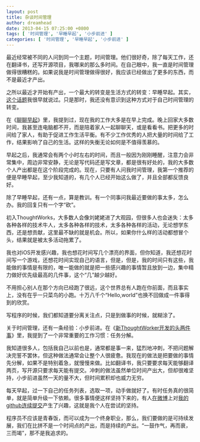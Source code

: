 ```yaml
---
layout: post
title: 杂谈时间管理
author: dreamhead
date: 2013-04-15 07:25:00 +0800
tags: [ '时间管理', '早睡早起', '小步前进' ]
categories: [ '时间管理', '早睡早起', '小步前进' ]
---
```


最近经常被不同的人问到同一个主题，时间管理。他们很好奇，除了每天工作，还在翻译书，还写开源项目，我哪来的那么多时间。在自己眼中，我一直是时间管理做得很糟糕的。如果说我是时间管理做得很好，我应该已经做出了更多的东西，而不是最近才产出。

之所以最近才开始有产出，一个最大的转变是生活方式的转变：早睡早起。其实，[这个话题](http://dreamhead.blogbus.com/logs/225006531.html)我很早就说过。只是那时，我还没有意识到这种方式对于自己时间管理的转变。

在《[聊聊早起](http://dreamhead.blogbus.com/logs/225006531.html)》里，我提到过，现在我的工作大多是在早上完成。晚上回家大多数时间，我甚至连电脑都不开，而是陪着家人一起聊聊天，或是看看书。把更多的时间给了家人，有助于促进工作生活平衡。有不少工作优秀的人把大量的时间给了工作，结果影响了自己的生活。这样的失衡无论如何是不值得羡慕的。

早起之后，我通常会有两个小时左右的时间，而且一般因为刚刚睡醒，注意力会非常集中，周边非常安静，无论是写代码还是写文章，都是很有好处的，我的大多数个人产出都是在这个阶段完成的。现在，只要有人问我时间管理，我第一个推荐的便是早睡早起，至少我知道的，有几个人已经开始这么做了，并且全部都反馈良好。

除了早睡早起，还有一点，算是教训。有一个同事问我最近要做的事太多，怎么办。我的回复只有一个字“砍”。

初入ThoughtWorks，大多数人会像刘姥姥进了大观园，但很多人也会迷失：太多各种各样的技术牛人，太多各种各样的技术，太多各种各样的活动，无论想学东西，还是想贡献，这里最不缺的就是机会。所以，如果你什么样的活动都想冒个头，结果就是被太多活动拖累了。

我也对iOS开发感兴趣，我也想花时间写几个漂亮的界面，但你知道，我还想花时间写一个游戏，还想花时间实现自己的语言，但是，但是，我的时间只有这些，我能做的事情是有限的，唯一能做的就是把一些感兴趣的事情暂且放到一边，集中精力做好优先级最高的几件事，这个“几”越少越好。

不用担心别人在那个方向已经跑了很远，这个世界总有人跑在你前面，而且事实上，没有在乎一只菜鸟的小跑。十万八千个“Hello,world”也换不回做成一件事得到的欣赏。

写程序的时候，我们都知道要分离关注点，只是到做事的时候，就糊涂了。

关于时间管理，还有一条经验：小步前进。在《[新ThoughtWorker开发的头两件事](http://dreamhead.blogbus.com/logs/122869402.html)》里，我提到了一个非常重要的工作习惯：任务分解。

我知道很多人，包括我自己以前也是，通常都是事一来，猛烈地冲刺，不把问题解决完誓不罢休，但这种做法通常会让整个人很疲惫。我现在的做法是把要做的事情先分解，如果不是特别着急，就慢慢来做。比如翻译书，我只要要求每天能够翻译两页，写开源只要求每天能有提交。冲刺的做法虽然单位时间产出大，但却很难坚持，小步前进虽然一天的量不大，但时间累积却也威力无穷。

每天早起，过一下自己的任务列表，选取一项，动手做就好了。有时任务真的很简单，就是简单升级一下依赖。很多事情便这样坚持下来的，有人[在微博](http://weibo.com/2192241300/zqrMUzgNC)上对[我的github连续提交](https://github.com/dreamhead)产生了兴趣，这就是我个人在尝试的坚持。

程序员不应该是青春饭，而可以成为一个终身职业，那么，我们要做的是可持续发展，我们在比拼不是一个时间点的产出，而是持续的产出。“一鼓作气，再而衰，三而竭”，那不是我追求的。


